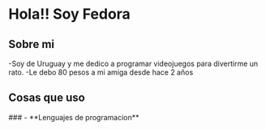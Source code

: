 <h1> Hola!! Soy Fedora </h1>

<h2>Sobre mi</h2>
-Soy de Uruguay y me dedico a programar videojuegos para divertirme un rato.
-Le debo 80 pesos a mi amiga desde hace 2 años

<h2>Cosas que uso</h2>
### - **Lenguajes de programacion**
